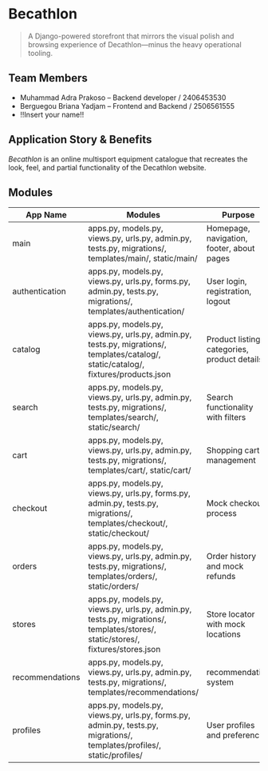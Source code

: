 # Becathlon

> A Django-powered storefront that mirrors the visual polish and browsing experience of Decathlon—minus the heavy operational tooling.

## Team Members

- Muhammad Adra Prakoso – Backend developer / 2406453530
- Berguegou Briana Yadjam – Frontend and Backend / 2506561555
- !!Insert your name!!

## Application Story & Benefits

_Becathlon_ is an online multisport equipment catalogue that recreates the look, feel, and partial functionality of the Decathlon website. 

## Modules

| App Name | Modules | Purpose |
|----------|---------|---------|
| main | apps.py, models.py, views.py, urls.py, admin.py, tests.py, migrations/, templates/main/, static/main/ | Homepage, navigation, footer, about pages |
| authentication | apps.py, models.py, views.py, urls.py, forms.py, admin.py, tests.py, migrations/, templates/authentication/ | User login, registration, logout |
| catalog | apps.py, models.py, views.py, urls.py, admin.py, tests.py, migrations/, templates/catalog/, static/catalog/, fixtures/products.json | Product listings, categories, product details |
| search | apps.py, models.py, views.py, urls.py, admin.py, tests.py, migrations/, templates/search/, static/search/ | Search functionality with filters |
| cart | apps.py, models.py, views.py, urls.py, admin.py, tests.py, migrations/, templates/cart/, static/cart/ | Shopping cart management |
| checkout | apps.py, models.py, views.py, urls.py, forms.py, admin.py, tests.py, migrations/, templates/checkout/, static/checkout/ | Mock checkout process |
| orders | apps.py, models.py, views.py, urls.py, admin.py, tests.py, migrations/, templates/orders/, static/orders/ | Order history and mock refunds |
| stores | apps.py, models.py, views.py, urls.py, admin.py, tests.py, migrations/, templates/stores/, static/stores/, fixtures/stores.json | Store locator with mock locations |
| recommendations | apps.py, models.py, views.py, urls.py, admin.py, tests.py, migrations/, templates/recommendations/ | recommendation system |
| profiles | apps.py, models.py, views.py, urls.py, forms.py, admin.py, tests.py, migrations/, templates/profiles/, static/profiles/ | User profiles and preferences |
